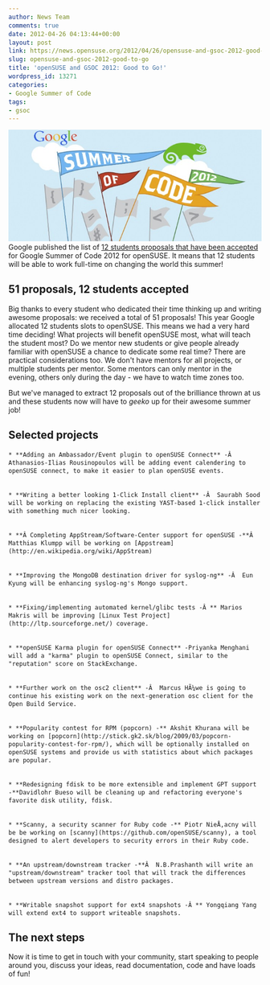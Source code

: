 ```yaml
---
author: News Team
comments: true
date: 2012-04-26 04:13:44+00:00
layout: post
link: https://news.opensuse.org/2012/04/26/opensuse-and-gsoc-2012-good-to-go/
slug: opensuse-and-gsoc-2012-good-to-go
title: 'openSUSE and GSOC 2012: Good to Go!'
wordpress_id: 13271
categories:
- Google Summer of Code
tags:
- gsoc
---
```


![GSOC Geeko 2012](/wp-content/uploads/2012/04/googlesummerofcode2012.jpg)
Google published the list of [12 students proposals that have been accepted](http://www.google-melange.com/gsoc/org/google/gsoc2012/opensuse) for Google Summer of Code 2012 for openSUSE. It means that 12 students will be able to work full-time on changing the world this summer!<!-- more -->





## 51 proposals, 12 students accepted




Big thanks to every student who dedicated their time thinking up and writing awesome proposals: we received a total of 51 proposals! This year Google allocated 12 students slots to openSUSE. This means we had a very hard time deciding! What projects will benefit openSUSE most, what will teach the student most? Do we mentor new students or give people already familiar with openSUSE a chance to dedicate some real time? There are practical considerations too. We don't have mentors for all projects, or multiple students per mentor. Some mentors can only mentor in the evening, others only during the day - we have to watch time zones too.




But we've managed to extract 12 proposals out of the brilliance thrown at us and these students now will have to _geeko_ up for their awesome summer job!





## Selected projects






	
    * **Adding an Ambassador/Event plugin to openSUSE Connect** -Â  Athanasios-Ilias Rousinopoulos will be adding event calendering to openSUSE connect, to make it easier to plan openSUSE events.

	
    * **Writing a better looking 1-Click Install client** -Â  Saurabh Sood will be working on replacing the existing YAST-based 1-click installer with something much nicer looking.

	
    * **Â Completing AppStream/Software-Center support for openSUSE -**Â  Matthias Klumpp will be working on [Appstream](http://en.wikipedia.org/wiki/AppStream)

	
    * **Improving the MongoDB destination driver for syslog-ng** -Â  Eun Kyung will be enhancing syslog-ng's Mongo support.

	
    * **Fixing/implementing automated kernel/glibc tests -Â ** Marios Makris will be improving [Linux Test Project](http://ltp.sourceforge.net/) coverage.

	
    * **openSUSE Karma plugin for openSUSE Connect** -Priyanka Menghani will add a "karma" plugin to openSUSE Connect, similar to the "reputation" score on StackExchange.

	
    * **Further work on the osc2 client** -Â  Marcus HÃ¼we is going to continue his existing work on the next-generation osc client for the Open Build Service.

	
    * **Popularity contest for RPM (popcorn) -** Akshit Khurana will be working on [popcorn](http://stick.gk2.sk/blog/2009/03/popcorn-popularity-contest-for-rpm/), which will be optionally installed on openSUSE systems and provide us with statistics about which packages are popular.

	
    * **Redesigning fdisk to be more extensible and implement GPT support -**Davidlohr Bueso will be cleaning up and refactoring everyone's favorite disk utility, fdisk.

	
    * **Scanny, a security scanner for Ruby code -** Piotr NieÅ‚acny will be be working on [scanny](https://github.com/openSUSE/scanny), a tool designed to alert developers to security errors in their Ruby code.

	
    * **An upstream/downstream tracker -**Â  N.B.Prashanth will write an "upstream/downstream" tracker tool that will track the differences between upstream versions and distro packages.

	
    * **Writable snapshot support for ext4 snapshots -Â ** Yongqiang Yang will extend ext4 to support writeable snapshots.





## The next steps


Now it is time to get in touch with your community, start speaking to people around you, discuss your ideas, read documentation, code and have loads of fun!

